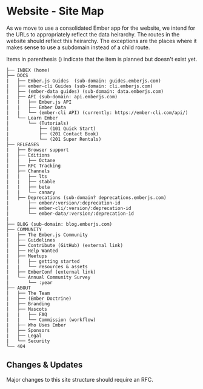 # Website - Site Map

As we move to use a consolidated Ember app for the website, we intend for the URLs to appropriately reflect the data heirarchy. 
The routes in the website should reflect this heirarchy. The exceptions are the places where it makes sense to use a subdomain instead of a child route. 

Items in parenthesis () indicate that the item is planned but doesn't exist yet. 

```
├── INDEX (home)
├── DOCS
|   ├── Ember.js Guides  (sub-domain: guides.emberjs.com)
|   ├── ember-cli Guides (sub-domain: cli.emberjs.com)
|   ├── (ember-data guides) (sub-domain: data.emberjs.com)
|   ├── API (sub-domain: api.emberjs.com)
|   |   ├── Ember.js API
|   |   ├── Ember Data
|   |   └── (ember-cli API) (currently: https://ember-cli.com/api/)
|   └── Learn Ember
|       └── (Tutorials)
|           ├── (101 Quick Start)
|           ├── (201 Contact Book)
|           └── (201 Super Rentals)
├── RELEASES
|   ├── Browser support
|   ├── Editions
|   |   ├── Octane
|   ├── RFC Tracking
|   ├── Channels
|   |   ├── lts
|   |   ├── stable
|   |   ├── beta
|   |   └── canary
|   ├── Deprecations (sub-domain? deprecations.emberjs.com)
|       ├── ember/:version/:deprecation-id
|       ├── ember-cli/:version/:deprecation-id
|       └── ember-data/:version/:deprecation-id
|   
├── BLOG (sub-domain: blog.emberjs.com)
├── COMMUNITY
|   ├── The Ember.js Community
|   ├── Guidelines
|   ├── Contribute (GitHub) (external link)
|   ├── Help Wanted
|   ├── Meetups
|   |   ├── getting started
|   |   └── resources & assets
|   ├── EmberConf (external link)
|   └── Annual Community Survey
|       └── :year
├── ABOUT
|   ├── The Team
|   ├── (Ember Doctrine)
|   ├── Branding
|   ├── Mascots
|   |   ├── FAQ
|   |   └── Commission (workflow)
|   ├── Who Uses Ember
|   ├── Sponsors
|   ├── Legal
|   └── Security
└── 404
```

## Changes & Updates

Major changes to this site structure should require an RFC.
